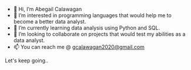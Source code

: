 - 👋 Hi, I’m Abegail Calawagan
- 👀 I’m interested in programming languages that would help me to become a better data analyst.
- 🌱 I’m currently learning data analysis using Python and SQL.
- 💞️ I’m looking to collaborate on projects that would test my abilities as a data analyst.
- 📫 You can reach me @ gcalawagan2020@gmail.com

Let's keep going..
<!---
Gail-Cal/Abegail Calawagan is a ✨ special ✨ repository because its `README.md` (this file) appears on your GitHub profile.
You can click the Preview link to take a look at your changes.
--->
